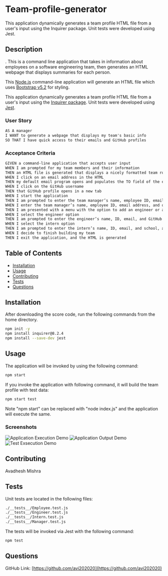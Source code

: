 # Team-profile-generator
This application dynamically generates a team profile HTML file from a user's input using the Inquirer package. Unit tests were developed using Jest.


## Description

. This is a command line application that takes in information about employees on a software engineering team, then generates an HTML webpage that displays summaries for each person.

This [Node.js](https://nodejs.org/en/) command-line application will generate an HTML file which uses [Bootstrap v5.2](https://getbootstrap.com/) for styling.

This application dynamically generates a team profile HTML file from a user's input using the [Inquirer package](https://www.npmjs.com/package/inquirer/v/8.2.4). Unit tests were developed using [Jest](https://jestjs.io/).

### User Story

```md
AS A manager
I WANT to generate a webpage that displays my team's basic info
SO THAT I have quick access to their emails and GitHub profiles
```

### Acceptance Criteria

```md
GIVEN a command-line application that accepts user input
WHEN I am prompted for my team members and their information
THEN an HTML file is generated that displays a nicely formatted team roster based on user input
WHEN I click on an email address in the HTML
THEN my default email program opens and populates the TO field of the email with the address
WHEN I click on the GitHub username
THEN that GitHub profile opens in a new tab
WHEN I start the application
THEN I am prompted to enter the team manager’s name, employee ID, email address, and office number
WHEN I enter the team manager’s name, employee ID, email address, and office number
THEN I am presented with a menu with the option to add an engineer or an intern or to finish building my team
WHEN I select the engineer option
THEN I am prompted to enter the engineer’s name, ID, email, and GitHub username, and I am taken back to the menu
WHEN I select the intern option
THEN I am prompted to enter the intern’s name, ID, email, and school, and I am taken back to the menu
WHEN I decide to finish building my team
THEN I exit the application, and the HTML is generated
```

## Table of Contents

- [Installation](#installation)
- [Usage](#usage)
- [Contributing](#contributing)
- [Tests](#tests)
- [Questions](#questions)

## Installation

After downloading the score code, run the following commands from the home directory.

```bash
npm init -y
npm install inquirer@8.2.4
npm install --save-dev jest
```

## Usage

The application will be invoked by using the following command:

```bash
npm start
```

If you invoke the application with following command, it will build the team profile with test data:

```bash
npm start test
```

Note "npm start" can be replaced with "node index.js" and the application will execute the same.

### Screenshots

![Application Execution Demo](https://github.com/avi202020/team-profile-generator/screenshots/application_execution_demo.png)
![Application Output Demo](https://github.com/avi202020/team-profile-generator/screenshots/application_execution_demo.png)
![Test Exsecution Demo](https://github.com/avi202020/team-profile-generator/screenshots/application_execution_demo.png)

## Contributing
Avadhesh Mishra


## Tests

Unit tests are located in the following files:

```md
./__tests__/Employee.test.js
./__tests__/Engineer.test.js
./__tests__/Intern.test.js
./__tests__/Manager.test.js
```

The tests will be invoked via Jest with the following command:

```bash
npm test
```

## Questions

GitHub Link: [https://github.com/avi202020](https://github.com/avi202020)